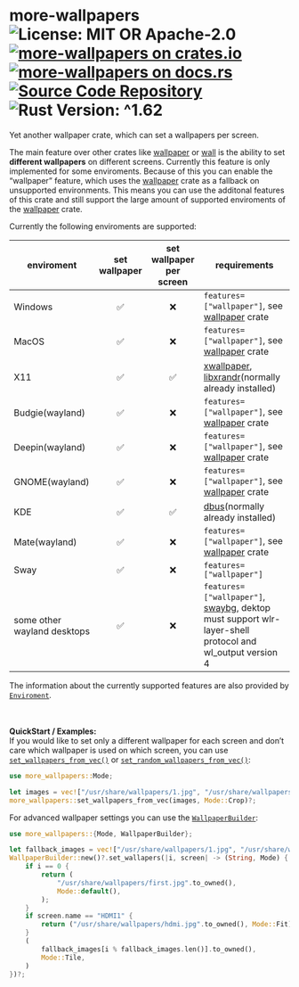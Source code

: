 # more-wallpapers ![License: MIT OR Apache-2.0](https://img.shields.io/badge/license-MIT%20OR%20Apache--2.0-blue) [![more-wallpapers on crates.io](https://img.shields.io/crates/v/more-wallpapers)](https://crates.io/crates/more-wallpapers) [![more-wallpapers on docs.rs](https://docs.rs/more-wallpapers/badge.svg)](https://docs.rs/more-wallpapers) [![Source Code Repository](https://img.shields.io/badge/Code-On%20GitHub-blue?logo=GitHub)](https://github.com/LuckyTurtleDev/more-wallpapers) ![Rust Version: ^1.62](https://img.shields.io/badge/rustc-%5E1.62-orange.svg)

Yet another wallpaper crate, which can set a wallpapers per screen.

The main feature over other crates like [wallpaper][__link0] or [wall][__link1] is the ability to set **different wallpapers** on different screens. Currently this feature is only implemented for some enviroments. Because of this you can enable the “wallpaper” feature, which uses the [wallpaper][__link2] crate as a fallback on unsupported environments. This means you can use the additonal features of this crate and still support the large amount of supported enviroments of the [wallpaper][__link3] crate.

Currently the following enviroments are supported:

| enviroment | set wallpaper | set wallpaper per screen | requirements |
| --- |:---:|:---:| --- |
| Windows | ✅ | ❌ | `features=["wallpaper"]`, see [wallpaper][__link4] crate |
| MacOS | ✅ | ❌ | `features=["wallpaper"]`, see [wallpaper][__link5] crate |
| X11 | ✅ | ✅ | [xwallpaper][__link6], [libxrandr][__link7](normally already installed) |
| Budgie(wayland) | ✅ | ❌ | `features=["wallpaper"]`, see [wallpaper][__link8] crate |
| Deepin(wayland) | ✅ | ❌ | `features=["wallpaper"]`, see [wallpaper][__link9] crate |
| GNOME(wayland) | ✅ | ❌ | `features=["wallpaper"]`, see [wallpaper][__link10] crate |
| KDE | ✅ | ✅ | [dbus][__link11](normally already installed) |
| Mate(wayland) | ✅ | ❌ | `features=["wallpaper"]`, see [wallpaper][__link12] crate |
| Sway | ✅ | ❌ | `features=["wallpaper"]` |
| some other wayland desktops | ✅ | ❌ | `features=["wallpaper"]`, [swaybg][__link13], dektop must support wlr-layer-shell protocol and wl_output version 4 |

The information about the currently supported features are also provided by [`Enviroment`][__link14].

<br/><br/> **QuickStart / Examples:**<br/> If you would like to set only a different wallpaper for each screen and don’t care which wallpaper is used on which screen, you can use [`set_wallpapers_from_vec()`][__link15] or [`set_random_wallpapers_from_vec()`][__link16]:


```rust
use more_wallpapers::Mode;

let images = vec!["/usr/share/wallpapers/1.jpg", "/usr/share/wallpapers/2.jpg"];
more_wallpapers::set_wallpapers_from_vec(images, Mode::Crop)?;
```

For advanced wallpaper settings you can use the [`WallpaperBuilder`][__link17]:


```rust
use more_wallpapers::{Mode, WallpaperBuilder};

let fallback_images = vec!["/usr/share/wallpapers/1.jpg", "/usr/share/wallpapers/2.jpg"];
WallpaperBuilder::new()?.set_wallapers(|i, screen| -> (String, Mode) {
	if i == 0 {
		return (
			"/usr/share/wallpapers/first.jpg".to_owned(),
			Mode::default(),
		);
	}
	if screen.name == "HDMI1" {
		return ("/usr/share/wallpapers/hdmi.jpg".to_owned(), Mode::Fit);
	}
	(
		fallback_images[i % fallback_images.len()].to_owned(),
		Mode::Tile,
	)
})?;
```


 [__cargo_doc2readme_dependencies_info]: ggGkYW0BYXSEGyDwipHVMb5RGxgd3zutc1TvG3ARKV4UcQ1NGyM1aXabIPYbYXKEGz0FmfOFN5QwGxUEXVw4WtNdGzH5ENW5rpdFG8aRKt3nqRL4YWSBg29tb3JlLXdhbGxwYXBlcnNlMC4xLjFvbW9yZV93YWxscGFwZXJz
 [__link0]: https://crates.io/crates/wallpaper
 [__link1]: https://crates.io/crates/wall
 [__link10]: https://crates.io/crates/wallpaper
 [__link11]: https://gitlab.freedesktop.org/dbus/dbus
 [__link12]: https://crates.io/crates/wallpaper
 [__link13]: https://github.com/swaywm/swaybg
 [__link14]: https://docs.rs/more-wallpapers/0.1.1/more_wallpapers/enum.Enviroment.html
 [__link15]: https://docs.rs/more-wallpapers/0.1.1/more_wallpapers/?search=set_wallpapers_from_vec
 [__link16]: https://docs.rs/more-wallpapers/0.1.1/more_wallpapers/?search=set_random_wallpapers_from_vec
 [__link17]: https://docs.rs/more-wallpapers/0.1.1/more_wallpapers/struct.WallpaperBuilder.html
 [__link2]: https://crates.io/crates/wallpaper
 [__link3]: https://crates.io/crates/wallpaper
 [__link4]: https://crates.io/crates/wallpaper
 [__link5]: https://crates.io/crates/wallpaper
 [__link6]: https://github.com/stoeckmann/xwallpaper
 [__link7]: https://gitlab.freedesktop.org/xorg/app/xrandr
 [__link8]: https://crates.io/crates/wallpaper
 [__link9]: https://crates.io/crates/wallpaper
